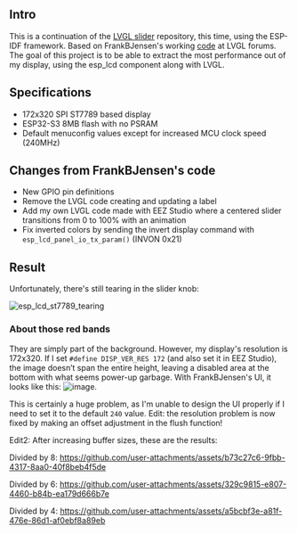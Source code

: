 ## Intro
This is a continuation of the [LVGL slider](https://github.com/zalexzperez/LVGL_slider) repository, this time, using the ESP-IDF framework.
Based on FrankBJensen's working [code](https://forum.lvgl.io/t/gestures-are-slow-perceiving-only-detecting-one-of-5-10-tries/18515/62) at LVGL forums.
The goal of this project is to be able to extract the most performance out of my display, using the esp_lcd component along with LVGL. 

## Specifications
  - 172x320 SPI ST7789 based display
  - ESP32-S3 8MB flash with no PSRAM
  - Default menuconfig values except for increased MCU clock speed (240MHz)

## Changes from FrankBJensen's code
  - New GPIO pin definitions
  - Remove the LVGL code creating and updating a label
  - Add my own LVGL code made with EEZ Studio where a centered slider transitions from 0 to 100% with an animation
  - Fix inverted colors by sending the invert display command with `esp_lcd_panel_io_tx_param()` (INVON 0x21)

## Result
Unfortunately, there's still tearing in the slider knob:

![esp_lcd_st7789_tearing](https://github.com/user-attachments/assets/cbf28dd0-e4c6-48b0-b794-e08296ce0f0b)

### About those red bands
They are simply part of the background. 
However, my display's resolution is 172x320. If I set `#define DISP_VER_RES 172` (and also set it in EEZ Studio), the image doesn’t span the entire height, leaving a disabled area at the bottom with what seems power-up garbage. With FrankBJensen's UI, it looks like this:
![image](https://github.com/user-attachments/assets/39bbd574-205c-40db-af19-0c0fee7d5c35). 

This is certainly a huge problem, as I'm unable to design the UI properly if I need to set it to the default `240` value.
Edit: the resolution problem is now fixed by making an offset adjustment in the flush function! 

Edit2: After increasing buffer sizes, these are the results:

Divided by 8:
https://github.com/user-attachments/assets/b73c27c6-9fbb-4317-8aa0-40f8beb4f5de

Divided by 6:
https://github.com/user-attachments/assets/329c9815-e807-4460-b84b-ea179d666b7e

Divided by 4:
https://github.com/user-attachments/assets/a5bcbf3e-a81f-476e-86d1-af0ebf8a89eb

